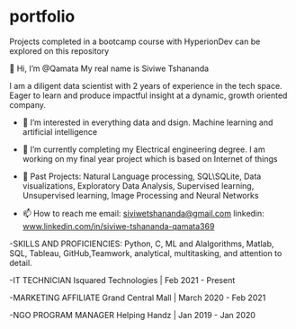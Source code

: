 # portfolio
Projects completed in a bootcamp course with HyperionDev can be explored on this repository

👋 Hi, I’m @Qamata
My real name is Siviwe Tshananda

I am a diligent data scientist with 2 years of experience in the tech space. Eager to learn and produce impactful insight at a dynamic, growth oriented company.

- 👀 I’m interested in everything data and dsign. Machine learning and artificial intelligence


- 🌱 I’m currently completing my Electrical engineering degree.
I am working on my final year project which is based on Internet of things


- 💞️ Past Projects:
Natural Language processing, SQL\SQLite, Data visualizations, Exploratory Data Analysis, Supervised learning, Unsupervised learning, Image Processing and Neural Networks  


- 📫 How to reach me 
email: siviwetshananda@gmail.com
linkedin: www.linkedin.com/in/siviwe-tshananda-qamata369

-SKILLS AND PROFICIENCIES: Python, C, ML and AIalgorithms, Matlab, SQL, Tableau, GitHub,Teamwork, analytical, multitasking, and attention to detail.

-IT TECHNICIAN
Isquared Technologies | Feb 2021 - Present

-MARKETING AFFILIATE
Grand Central Mall |
March 2020 - Feb 2021

-NGO PROGRAM MANAGER
Helping Handz | Jan 2019 - Jan 2020











